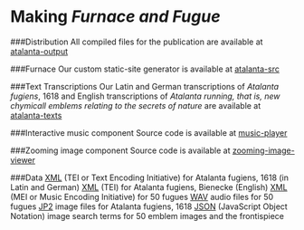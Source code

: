# Making _Furnace and Fugue_

###Distribution
All compiled files for the publication are available at [atalanta-output](https://github.com/Brown-University-Library/atalanta-output)

###Furnace
Our custom static-site generator is available at [atalanta-src](https://github.com/Brown-University-Library/atalanta-src)

###Text Transcriptions
Our Latin and German transcriptions of _Atalanta fugiens_, 1618 and English transcriptions of _Atalanta running, that is, new chymicall emblems relating to the secrets of nature_ are available at [atalanta-texts](https://github.com/Brown-University-Library/atalanta-texts)

###Interactive music component
Source code is available at [music-player](https://github.com/Brown-University-Library/atalanta-code/tree/master/components/music-player)

###Zooming image component
Source code is available at [zooming-image-viewer](https://github.com/Brown-University-Library/atalanta-code/tree/master/components/zooming-image-viewer)

###Data
[XML](https://github.com/Brown-University-Library/atalanta-texts/tree/master/latin) (TEI or Text Encoding Initiative) for Atalanta fugiens, 1618 (in Latin and German)
[XML](https://github.com/Brown-University-Library/atalanta-texts/tree/master/english) (TEI) for Atalanta fugiens, Bienecke (English)
[XML](https://github.com/Brown-University-Library/atalanta-code/tree/master/data/mei) (MEI or Music Encoding Initiative) for 50 fugues
[WAV](https://github.com/Brown-University-Library/atalanta-media/tree/master/audio/emblem-music/wav) audio files for 50 fugues
[JP2](https://repository.library.brown.edu/studio/item/bdr:698524/) image files for Atalanta fugiens, 1618
[JSON](https://github.com/Brown-University-Library/atalanta-code/blob/master/data/json/byterm_enh_array.json) (JavaScript Object Notation) image search terms for 50 emblem images and the frontispiece


